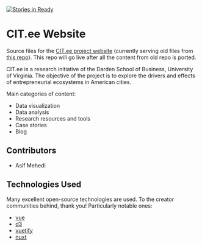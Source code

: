 [![Stories in Ready](https://badge.waffle.io/asifm/CITee-Website.png?label=ready&title=Ready)](https://waffle.io/asifm/CITee-Website?utm_source=badge)
# CIT.ee Website
Source files for the [CIT.ee project website](http://citee.darden.virginia.edu/) (currently serving old files from [this repo](https://github.com/asifm/ecosystems-website)). This repo will go live after all the content from old repo is ported.

CIT.ee is a research initiative of the Darden School of Business, University of Virginia. The objective of the project is to explore the drivers and effects of entrepreneurial ecosystems in American cities.

Main categories of content:
- Data visualization
- Data analysis
- Research resources and tools
- Case stories
- Blog
## Contributors
- Asif Mehedi
## Technologies Used
Many excellent open-source technologies are used. To the creator communities behind, thank you! Particularly notable ones: 
- [vue](https://vuejs.org/)
- [d3](https://d3js.org/)
- [vuetify](https://vuetifyjs.com/)
- [nuxt](https://nuxtjs.org/)

